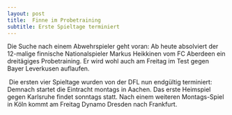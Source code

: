 ```yaml
---
layout: post
title:  Finne im Probetraining
subtitle: Erste Spieltage terminiert
---
```


Die Suche nach einem Abwehrspieler geht voran: Ab heute absolviert der 12-malige finnische Nationalspieler Markus Heikkinen vom FC Aberdeen ein dreitägiges Probetraining. Er wird wohl auch am Freitag im Test gegen Bayer Leverkusen auflaufen.

 Die ersten vier Spieltage wurden von der DFL nun endgültig terminiert: Demnach startet die Eintracht montags in Aachen. Das erste Heimspiel gegen Karlsruhe findet sonntags statt. Nach einem weiteren Montags-Spiel in Köln kommt am Freitag Dynamo Dresden nach Frankfurt.
